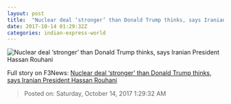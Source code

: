 ```yaml
---
layout: post
title:  "Nuclear deal ‘stronger’ than Donald Trump thinks, says Iranian President Hassan Rouhani"
date: 2017-10-14 01:29:32Z
categories: indian-express-world
---
```


![Nuclear deal ‘stronger’ than Donald Trump thinks, says Iranian President Hassan Rouhani](http://images.indianexpress.com/2017/08/iran-nuclear-759.jpg?w=759)




Full story on F3News: [Nuclear deal ‘stronger’ than Donald Trump thinks, says Iranian President Hassan Rouhani](http://www.f3nws.com/n/tkGRZD)

> Posted on: Saturday, October 14, 2017 1:29:32 AM
